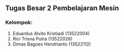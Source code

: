 ## Tugas Besar 2 Pembelajaran Mesin 

### Kelompok:
1. Eduardus Alvito Kristiadi (13522004)
2. Rici Trisna Putra (13522026)
3. Dimas Bagoes Hendrianto (13522112)